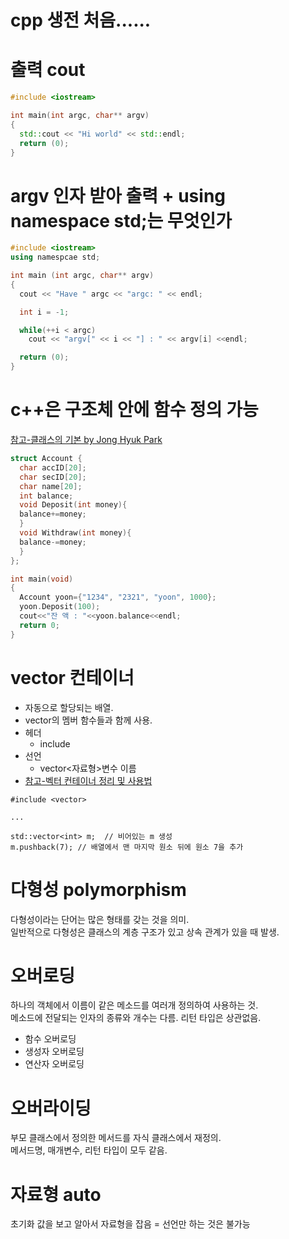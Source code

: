 # cpp 생전 처음......

# 출력 cout 

```C++
#include <iostream>

int main(int argc, char** argv)
{
  std::cout << "Hi world" << std::endl;
  return (0);
}
```

# argv 인자 받아 출력 + using namespace std;는 무엇인가

```C++
#include <iostream>
using namespcae std;

int main (int argc, char** argv)
{
  cout << "Have " argc << "argc: " << endl;

  int i = -1;

  while(++i < argc)
    cout << "argv[" << i << "] : " << argv[i] <<endl;

  return (0);
}
```
# c++은 구조체 안에 함수 정의 가능
[참고-클래스의 기본 by Jong Hyuk Park](http://www.parkjonghyuk.net/lecture/program2/chap03.pdf)

```C++
struct Account {
  char accID[20];
  char secID[20];
  char name[20];
  int balance;
  void Deposit(int money){
  balance+=money;
  }
  void Withdraw(int money){
  balance-=money;
  }
};

int main(void)
{
  Account yoon={"1234", "2321", "yoon", 1000};
  yoon.Deposit(100);
  cout<<"잔 액 : "<<yoon.balance<<endl;
  return 0;
}
```

# vector 컨테이너

- 자동으로 할당되는 배열.
- vector의 멤버 함수들과 함께 사용.
- 헤더
  - include <vector>
- 선언
  - vector<자료형>변수 이름
- [참고-벡터 컨테이너 정리 및 사용법](https://blockdmask.tistory.com/70)

~~~
#include <vector>

...

std::vector<int> m;  // 비어있는 m 생성
m.pushback(7); // 배열에서 맨 마지막 원소 뒤에 원소 7을 추가
~~~
          
# 다형성 polymorphism
다형성이라는 단어는 많은 형태를 갖는 것을 의미.<br>
일반적으로 다형성은 클래스의 계층 구조가 있고 상속 관계가 있을 때 발생.

# 오버로딩
하나의 객체에서 이름이 같은 메소드를 여러개 정의하여 사용하는 것.<br>
메소드에 전달되는 인자의 종류와 개수는 다름. 리턴 타입은 상관없음.

- 함수 오버로딩
- 생성자 오버로딩
- 연산자 오버로딩

# 오버라이딩
부모 클래스에서 정의한 메서드를 자식 클래스에서 재정의.<br>
메서드명, 매개변수, 리턴 타입이 모두 같음.

# 자료형 auto
초기화 값을 보고 알아서 자료형을 잡음 = 선언만 하는 것은 불가능

